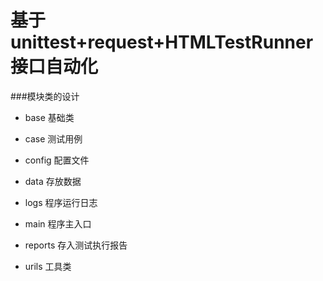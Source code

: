 # 基于unittest+request+HTMLTestRunner 接口自动化 

###模块类的设计 

- base 基础类

- case 测试用例

- config 配置文件

- data 存放数据

- logs 程序运行日志

- main 程序主入口

- reports 存入测试执行报告

- urils 工具类
